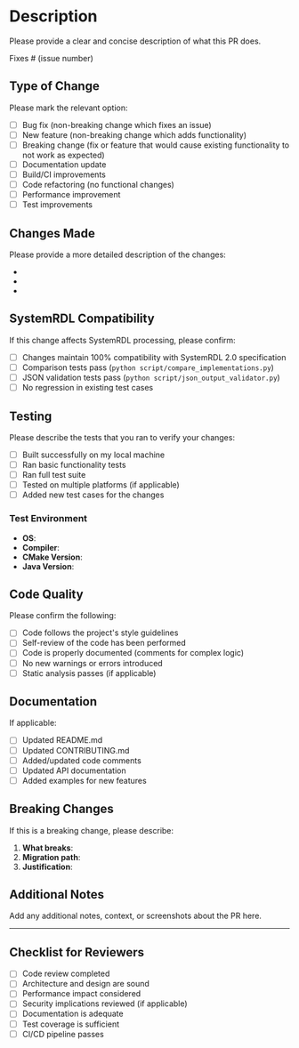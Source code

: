 # Description

Please provide a clear and concise description of what this PR does.

Fixes # (issue number)

## Type of Change

Please mark the relevant option:

- [ ] Bug fix (non-breaking change which fixes an issue)
- [ ] New feature (non-breaking change which adds functionality)
- [ ] Breaking change (fix or feature that would cause existing functionality to not work as expected)
- [ ] Documentation update
- [ ] Build/CI improvements
- [ ] Code refactoring (no functional changes)
- [ ] Performance improvement
- [ ] Test improvements

## Changes Made

Please provide a more detailed description of the changes:

-
-
-

## SystemRDL Compatibility

If this change affects SystemRDL processing, please confirm:

- [ ] Changes maintain 100% compatibility with SystemRDL 2.0 specification
- [ ] Comparison tests pass (`python script/compare_implementations.py`)
- [ ] JSON validation tests pass (`python script/json_output_validator.py`)
- [ ] No regression in existing test cases

## Testing

Please describe the tests that you ran to verify your changes:

- [ ] Built successfully on my local machine
- [ ] Ran basic functionality tests
- [ ] Ran full test suite
- [ ] Tested on multiple platforms (if applicable)
- [ ] Added new test cases for the changes

### Test Environment

- **OS**:
- **Compiler**:
- **CMake Version**:
- **Java Version**:

## Code Quality

Please confirm the following:

- [ ] Code follows the project's style guidelines
- [ ] Self-review of the code has been performed
- [ ] Code is properly documented (comments for complex logic)
- [ ] No new warnings or errors introduced
- [ ] Static analysis passes (if applicable)

## Documentation

If applicable:

- [ ] Updated README.md
- [ ] Updated CONTRIBUTING.md
- [ ] Added/updated code comments
- [ ] Updated API documentation
- [ ] Added examples for new features

## Breaking Changes

If this is a breaking change, please describe:

1. **What breaks**:
2. **Migration path**:
3. **Justification**:

## Additional Notes

Add any additional notes, context, or screenshots about the PR here.

---

## Checklist for Reviewers

- [ ] Code review completed
- [ ] Architecture and design are sound
- [ ] Performance impact considered
- [ ] Security implications reviewed (if applicable)
- [ ] Documentation is adequate
- [ ] Test coverage is sufficient
- [ ] CI/CD pipeline passes
